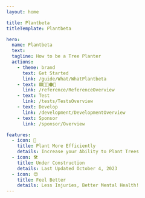 ```yaml
---
layout: home

title: Plantbeta
titleTemplate: Plantbeta

hero: 
  name: Plantbeta
  text: 
  tagline: How to be a Tree Planter
  actions:
    - theme: brand
      text: Get Started
      link: /guide/What/WhatPlantbeta
    - text: 🟩🔺💜🟠🔷
      link: /reference/ReferenceOverview
    - text: Test
      link: /tests/TestsOverview
    - text: Develop
      link: /development/DevelopmentOverview
    - text: Sponsor
      link: /sponsor/Overview

features:
  - icon: 🌲
    title: Plant More Efficiently 
    details: Increase your Ability to Plant Trees
  - icon: 🛠️
    title: Under Construction 
    details: Last Updated October 4, 2023
  - icon: 😊
    title: Feel Better
    details: Less Injuries, Better Mental Health!
---
```

